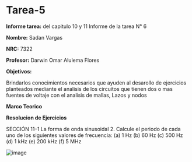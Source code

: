  # Tarea-5
**Informe tarea:** del capitulo 10 y 11 Informe de la tarea N° 6

**Nombre:** Sadan Vargas

**NRC:** 7322

**Profesor:** Darwin Omar Alulema Flores

**Objetivos:**

Brindarlos conocimientos necesarios que ayuden al desarollo de ejercicios planteados mediante el analisis de los circuitos que tienen dos o mas fuentes de voltaje con el analisis de mallas, Lazos y nodos

**Marco Teorico**

**Resolucion de Ejercicios**

SECCIÓN 11–1 La forma de onda sinusoidal
2. Calcule el periodo de cada uno de los siguientes valores de frecuencia: (a) 1 Hz (b) 60 Hz (c) 500 Hz (d) 1 kHz (e) 200 kHz (f) 5 MHz

![image](https://user-images.githubusercontent.com/106253679/181675720-a415db18-fa9f-4c99-a7c3-05e8799de876.png)
